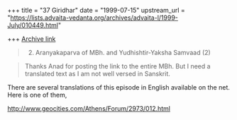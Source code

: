 +++
title = "37 Giridhar"
date = "1999-07-15"
upstream_url = "https://lists.advaita-vedanta.org/archives/advaita-l/1999-July/010449.html"

+++
[Archive link](https://lists.advaita-vedanta.org/archives/advaita-l/1999-July/010449.html)

>  2. Aranyakaparva of MBh. and Yudhishtir-Yaksha Samvaad (2)

>Thanks Anad for posting the link to the entire MBh. But I need a translated
>text as I am not well versed in Sanskrit.

There are several translations of this episode
in English available on the net. Here is one of them,


http://www.geocities.com/Athens/Forum/2973/012.html

